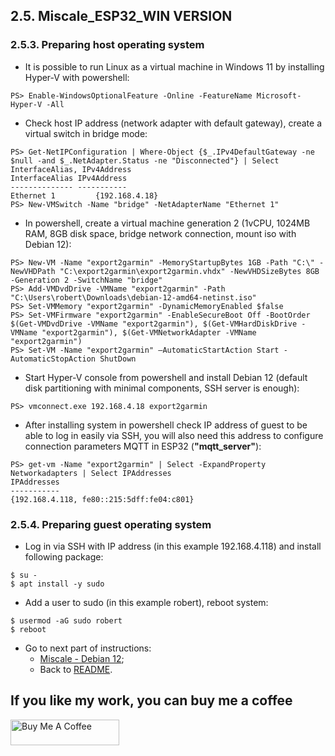 ## 2.5. Miscale_ESP32_WIN VERSION

### 2.5.3. Preparing host operating system
- It is possible to run Linux as a virtual machine in Windows 11 by installing Hyper-V with powershell:
```
PS> Enable-WindowsOptionalFeature -Online -FeatureName Microsoft-Hyper-V -All
```
- Check host IP address (network adapter with default gateway), create a virtual switch in bridge mode:
```
PS> Get-NetIPConfiguration | Where-Object {$_.IPv4DefaultGateway -ne $null -and $_.NetAdapter.Status -ne "Disconnected"} | Select InterfaceAlias, IPv4Address
InterfaceAlias IPv4Address
-------------- -----------
Ethernet 1         {192.168.4.18}
PS> New-VMSwitch -Name "bridge" -NetAdapterName "Ethernet 1"
```
- In powershell, create a virtual machine generation 2 (1vCPU, 1024MB RAM, 8GB disk space, bridge network connection, mount iso with Debian 12):
```
PS> New-VM -Name "export2garmin" -MemoryStartupBytes 1GB -Path "C:\" -NewVHDPath "C:\export2garmin\export2garmin.vhdx" -NewVHDSizeBytes 8GB -Generation 2 -SwitchName "bridge"
PS> Add-VMDvdDrive -VMName "export2garmin" -Path "C:\Users\robert\Downloads\debian-12-amd64-netinst.iso"
PS> Set-VMMemory "export2garmin" -DynamicMemoryEnabled $false
PS> Set-VMFirmware "export2garmin" -EnableSecureBoot Off -BootOrder $(Get-VMDvdDrive -VMName "export2garmin"), $(Get-VMHardDiskDrive -VMName "export2garmin"), $(Get-VMNetworkAdapter -VMName "export2garmin")
PS> Set-VM -Name "export2garmin" –AutomaticStartAction Start -AutomaticStopAction ShutDown
```
- Start Hyper-V console from powershell and install Debian 12 (default disk partitioning with minimal components, SSH server is enough):
```
PS> vmconnect.exe 192.168.4.18 export2garmin
```
- After installing system in powershell check IP address of guest to be able to log in easily via SSH, you will also need this address to configure connection parameters MQTT in ESP32 (**"mqtt_server"**):
```
PS> get-vm -Name "export2garmin" | Select -ExpandProperty Networkadapters | Select IPAddresses
IPAddresses
-----------
{192.168.4.118, fe80::215:5dff:fe04:c801}
```

### 2.5.4. Preparing guest operating system
- Log in via SSH with IP address (in this example 192.168.4.118) and install following package:
```
$ su -
$ apt install -y sudo
```
- Add a user to sudo (in this example robert), reboot system:
```
$ usermod -aG sudo robert
$ reboot
```
- Go to next part of instructions:
  - [Miscale - Debian 12](https://github.com/RobertWojtowicz/export2garmin/blob/master/manuals/Miscale_ESP32.md);
  - Back to [README](https://github.com/RobertWojtowicz/export2garmin/blob/master/README.md).

## If you like my work, you can buy me a coffee
<a href="https://www.buymeacoffee.com/RobertWojtowicz" target="_blank"><img src="https://cdn.buymeacoffee.com/buttons/default-orange.png" alt="Buy Me A Coffee" height="41" width="174"></a>